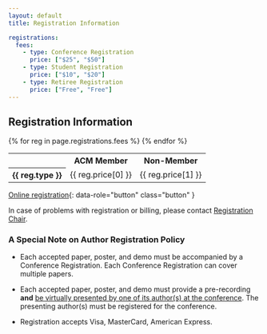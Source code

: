 ```yaml
---
layout: default
title: Registration Information

registrations:
  fees:
    - type: Conference Registration
      price: ["$25", "$50"]
    - type: Student Registration
      price: ["$10", "$20"]
    - type: Retiree Registration
      price: ["Free", "Free"]
---
```


## Registration Information

<div class="border ui-corner-all ui-shadow">
  <table class="sponsorlevels">
    <tbody>
      <tr>
        <th style="text-align:left"></th>
        <th>ACM Member</th>
        <th>Non-Member</th>
      </tr>
      {% for reg in page.registrations.fees %}
      <tr>
        <th style="text-align:left">{{ reg.type }}</th>
        <td> {{ reg.price[0] }} </td>
        <td> {{ reg.price[1] }} </td>
      </tr>
      {% endfor %}
    </tbody>
  </table>
</div>


[Online registration](https://web.cvent.com/event/4373e21f-c5ad-45e8-94d2-f1373fa373ac/summary?locale=en-US&tm=TPn8ejs5YXpDdKE7pvC0hKVijyMycSPLQf82ABlJJ5c){: data-role="button" class="button" }

In case of problems with registration or billing, please contact [Registration Chair](mailto:need-mailto).


### A Special Note on Author Registration Policy

- Each accepted paper, poster, and demo must be accompanied by a Conference Registration. Each Conference Registration can cover multiple papers.

- Each accepted paper, poster, and demo must provide a pre-recording **and** <u>be virtually presented by one of its author(s) at the conference</u>. The presenting author(s) must be registered for the conference.

- Registration accepts Visa, MasterCard, American Express.
